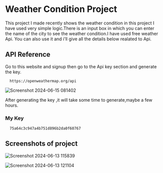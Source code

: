 
# Weather Condition Project

This project I made recently shows the weather condition in this project I have used very simple logic.There is an input box in which you can enter the name of the city to see the weather condition.I have used free weather Api. You can also use it and i'll give all the details below realated to Api.


## API Reference

Go to this website and signup then go to the Api key section and generate the key.

```http
  https://openweathermap.org/api
```
![Screenshot 2024-06-15 081402](https://github.com/MohdArshad12575/Weather-Report-Project/assets/162963719/ee5202ba-c09f-48ca-aa65-9fa0c7851248)

After generating  the key ,it will take some time to generate,maybe a few hours.

### My Key

```http
  75a64c3c947a4b751d896b2da0f60767
```

## Screenshots of project

![Screenshot 2024-06-13 115839](https://github.com/MohdArshad12575/Weather-Report-Project/assets/162963719/a6934da8-24e5-4f08-911a-7eac42ade4ab)

![Screenshot 2024-06-13 121104](https://github.com/MohdArshad12575/Weather-Report-Project/assets/162963719/58e79e20-3834-4856-9380-0a712ff37ebb)


